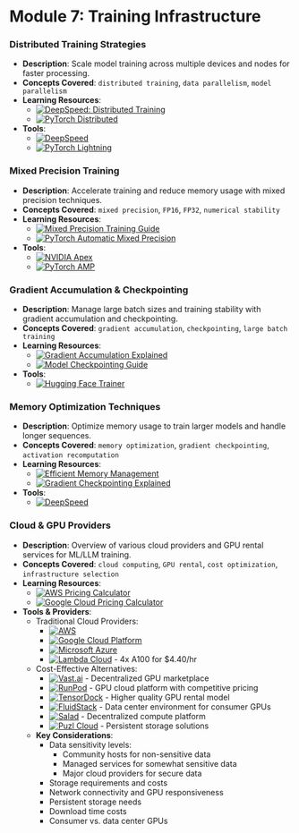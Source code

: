 # Module 7: Training Infrastructure

### Distributed Training Strategies
- **Description**: Scale model training across multiple devices and nodes for faster processing.
- **Concepts Covered**: `distributed training`, `data parallelism`, `model parallelism`
- **Learning Resources**:
  - [![DeepSpeed: Distributed Training](https://badgen.net/badge/Docs/DeepSpeed%3A%20Distributed%20Training/green)](https://www.deepspeed.ai/training/)
  - [![PyTorch Distributed](https://badgen.net/badge/Docs/PyTorch%20Distributed/green)](https://pytorch.org/docs/stable/distributed.html)
- **Tools**:
  - [![DeepSpeed](https://badgen.net/badge/Framework/DeepSpeed/green)](https://www.deepspeed.ai/)
  - [![PyTorch Lightning](https://badgen.net/badge/Framework/PyTorch%20Lightning/green)](https://www.pytorchlightning.ai/)

### Mixed Precision Training
- **Description**: Accelerate training and reduce memory usage with mixed precision techniques.
- **Concepts Covered**: `mixed precision`, `FP16`, `FP32`, `numerical stability`
- **Learning Resources**:
  - [![Mixed Precision Training Guide](https://badgen.net/badge/Blog/Mixed%20Precision%20Training%20Guide/cyan)](https://developer.nvidia.com/blog/mixed-precision-training-deep-neural-networks/)
  - [![PyTorch Automatic Mixed Precision](https://badgen.net/badge/Docs/PyTorch%20Automatic%20Mixed%20Precision/green)](https://pytorch.org/docs/stable/amp.html)
- **Tools**:
  - [![NVIDIA Apex](https://badgen.net/badge/Github%20Repository/NVIDIA%20Apex/gray)](https://github.com/NVIDIA/apex)
  - [![PyTorch AMP](https://badgen.net/badge/Docs/PyTorch%20AMP/green)](https://pytorch.org/docs/stable/amp.html)

### Gradient Accumulation & Checkpointing
- **Description**: Manage large batch sizes and training stability with gradient accumulation and checkpointing.
- **Concepts Covered**: `gradient accumulation`, `checkpointing`, `large batch training`
- **Learning Resources**:
  - [![Gradient Accumulation Explained](https://badgen.net/badge/Blog/Gradient%20Accumulation%20Explained/cyan)](https://kozodoi.me/python/deep%20learning/pytorch/tutorial/2021/02/19/gradient-accumulation.html)
  - [![Model Checkpointing Guide](https://badgen.net/badge/Tutorial/Model%20Checkpointing%20Guide/blue)](https://pytorch.org/tutorials/beginner/saving_loading_models.html)
- **Tools**:
  - [![Hugging Face Trainer](https://badgen.net/badge/Docs/Hugging%20Face%20Trainer/green)](https://huggingface.co/docs/transformers/main_classes/trainer)

### Memory Optimization Techniques
- **Description**: Optimize memory usage to train larger models and handle longer sequences.
- **Concepts Covered**: `memory optimization`, `gradient checkpointing`, `activation recomputation`
- **Learning Resources**:
  - [![Efficient Memory Management](https://badgen.net/badge/Docs/Efficient%20Memory%20Management/green)](https://pytorch.org/docs/stable/notes/cuda.html#memory-management)
  - [![Gradient Checkpointing Explained](https://badgen.net/badge/Blog/Gradient%20Checkpointing%20Explained/cyan)](https://medium.com/tensorflow/fitting-larger-networks-into-memory-583e3c758ff9)
- **Tools**:
  - [![DeepSpeed](https://badgen.net/badge/Framework/DeepSpeed/green)](https://www.deepspeed.ai/)

### Cloud & GPU Providers
- **Description**: Overview of various cloud providers and GPU rental services for ML/LLM training.
- **Concepts Covered**: `cloud computing`, `GPU rental`, `cost optimization`, `infrastructure selection`
- **Learning Resources**:
  - [![AWS Pricing Calculator](https://badgen.net/badge/Tool/AWS%20Pricing%20Calculator/blue)](https://calculator.aws.amazon.com/)
  - [![Google Cloud Pricing Calculator](https://badgen.net/badge/Tool/Google%20Cloud%20Pricing%20Calculator/blue)](https://cloud.google.com/products/calculator)
- **Tools & Providers**:
  - Traditional Cloud Providers:
    - [![AWS](https://badgen.net/badge/Cloud%20Provider/AWS/blue)](https://aws.amazon.com/)
    - [![Google Cloud Platform](https://badgen.net/badge/Cloud%20Provider/Google%20Cloud%20Platform/blue)](https://cloud.google.com/)
    - [![Microsoft Azure](https://badgen.net/badge/Cloud%20Provider/Microsoft%20Azure/blue)](https://azure.microsoft.com/)
    - [![Lambda Cloud](https://badgen.net/badge/Cloud%20Provider/Lambda%20Cloud/blue)](https://lambdalabs.com/service/gpu-cloud) - 4x A100 for $4.40/hr
  - Cost-Effective Alternatives:
    - [![Vast.ai](https://badgen.net/badge/Cloud%20Provider/Vast.ai/blue)](https://vast.ai/) - Decentralized GPU marketplace
    - [![RunPod](https://badgen.net/badge/Cloud%20Provider/RunPod/blue)](https://www.runpod.io/) - GPU cloud platform with competitive pricing
    - [![TensorDock](https://badgen.net/badge/Cloud%20Provider/TensorDock/blue)](https://tensordock.com/) - Higher quality GPU rental model
    - [![FluidStack](https://badgen.net/badge/Cloud%20Provider/FluidStack/blue)](https://fluidstack.io/) - Data center environment for consumer GPUs
    - [![Salad](https://badgen.net/badge/Cloud%20Provider/Salad/blue)](https://salad.com/) - Decentralized compute platform
    - [![Puzl Cloud](https://badgen.net/badge/Cloud%20Provider/Puzl%20Cloud/blue)](https://puzl.cloud/) - Persistent storage solutions
  - **Key Considerations**:
    - Data sensitivity levels:
      - Community hosts for non-sensitive data
      - Managed services for somewhat sensitive data
      - Major cloud providers for secure data
    - Storage requirements and costs
    - Network connectivity and GPU responsiveness
    - Persistent storage needs
    - Download time costs
    - Consumer vs. data center GPUs